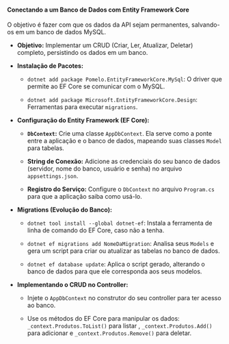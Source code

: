 
#### **Conectando a um Banco de Dados com Entity Framework Core**

O objetivo é fazer com que os dados da API sejam permanentes, salvando-os em um banco de dados MySQL.

- **Objetivo:** Implementar um CRUD (Criar, Ler, Atualizar, Deletar) completo, persistindo os dados em um banco.
    
- **Instalação de Pacotes:**
    - `dotnet add package Pomelo.EntityFrameworkCore.MySql`: O driver que permite ao EF Core se comunicar com o MySQL.
        
    - `dotnet add package Microsoft.EntityFrameworkCore.Design`: Ferramentas para executar `migrations`.
        
- **Configuração do Entity Framework (EF Core):**
    - **`DbContext`:** Crie uma classe `AppDbContext`. Ela serve como a ponte entre a aplicação e o banco de dados, mapeando suas classes `Model` para tabelas.
        
    - **String de Conexão:** Adicione as credenciais do seu banco de dados (servidor, nome do banco, usuário e senha) no arquivo `appsettings.json`.
        
    - **Registro do Serviço:** Configure o `DbContext` no arquivo `Program.cs` para que a aplicação saiba como usá-lo.
        
- **Migrations (Evolução do Banco):**
    - `dotnet tool install --global dotnet-ef`: Instala a ferramenta de linha de comando do EF Core, caso não a tenha.
    - `dotnet ef migrations add NomeDaMigration`: Analisa seus `Models` e gera um script para criar ou atualizar as tabelas no banco de dados.
        
    - `dotnet ef database update`: Aplica o script gerado, alterando o banco de dados para que ele corresponda aos seus modelos.
        
- **Implementando o CRUD no Controller:**
    - Injete o `AppDbContext` no construtor do seu controller para ter acesso ao banco.
        
    - Use os métodos do EF Core para manipular os dados: `_context.Produtos.ToList()` para listar , `_context.Produtos.Add()` para adicionar e `_context.Produtos.Remove()` para deletar.